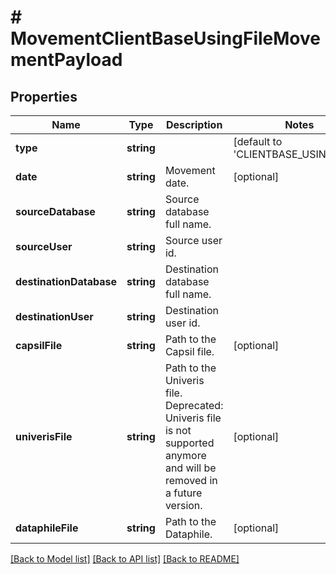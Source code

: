 # # MovementClientBaseUsingFileMovementPayload

## Properties

Name | Type | Description | Notes
------------ | ------------- | ------------- | -------------
**type** | **string** |  | [default to 'CLIENTBASE_USING_FILE']
**date** | **string** | Movement date. | [optional]
**sourceDatabase** | **string** | Source database full name. |
**sourceUser** | **string** | Source user id. |
**destinationDatabase** | **string** | Destination database full name. |
**destinationUser** | **string** | Destination user id. |
**capsilFile** | **string** | Path to the Capsil file. | [optional]
**univerisFile** | **string** | Path to the Univeris file. Deprecated: Univeris file is not supported anymore and will be removed in a future version. | [optional]
**dataphileFile** | **string** | Path to the Dataphile. | [optional]

[[Back to Model list]](../../README.md#models) [[Back to API list]](../../README.md#endpoints) [[Back to README]](../../README.md)
